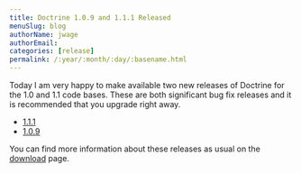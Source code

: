 ```yaml
---
title: Doctrine 1.0.9 and 1.1.1 Released
menuSlug: blog
authorName: jwage 
authorEmail: 
categories: [release]
permalink: /:year/:month/:day/:basename.html
---
```

Today I am very happy to make available two new releases of Doctrine for
the 1.0 and 1.1 code bases. These are both significant bug fix releases
and it is recommended that you upgrade right away.

-   [1.1.1](http://www.doctrine-project.org/download/1_1_1/format/tgz)
-   [1.0.9](http://www.doctrine-project.org/download/1_0_9/format/tgz)

You can find more information about these releases as usual on the
[download](http://www.doctrine-project.org/download) page.
